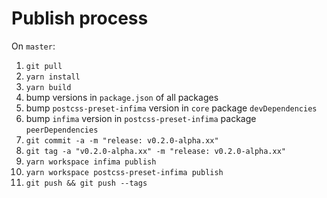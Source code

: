 # Publish process

On `master`:

1. `git pull`
1. `yarn install`
1. `yarn build`
1. bump versions in `package.json` of all packages
1. bump `postcss-preset-infima` version in `core` package `devDependencies`
1. bump `infima` version in `postcss-preset-infima` package `peerDependencies`
1. `git commit -a -m "release: v0.2.0-alpha.xx"`
1. `git tag -a "v0.2.0-alpha.xx" -m "release: v0.2.0-alpha.xx"`
1. `yarn workspace infima publish`
1. `yarn workspace postcss-preset-infima publish`
1. `git push && git push --tags`
